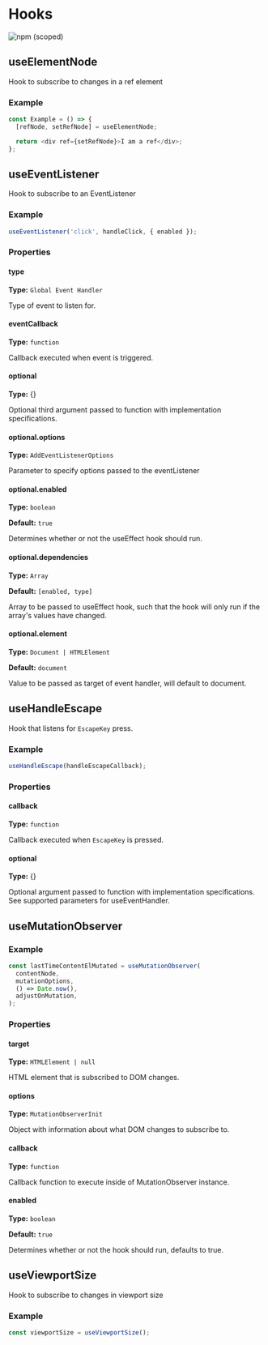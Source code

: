 # Hooks

![npm (scoped)](https://img.shields.io/npm/v/@leafygreen-ui/hooks.svg)

## useElementNode

Hook to subscribe to changes in a ref element

### Example

```js
const Example = () => {
  [refNode, setRefNode] = useElementNode;

  return <div ref={setRefNode}>I am a ref</div>;
};
```

## useEventListener

Hook to subscribe to an EventListener

### Example

```js
useEventListener('click', handleClick, { enabled });
```

### Properties

#### type

**Type:** `Global Event Handler`

Type of event to listen for.

#### eventCallback

**Type:** `function`

Callback executed when event is triggered.

#### optional

**Type:** {}

Optional third argument passed to function with implementation specifications.

#### optional.options

**Type:** `AddEventListenerOptions`

Parameter to specify options passed to the eventListener

#### optional.enabled

**Type:** `boolean`

**Default:** `true`

Determines whether or not the useEffect hook should run.

#### optional.dependencies

**Type:** `Array`

**Default:** `[enabled, type]`

Array to be passed to useEffect hook, such that the hook will only run if the array's values have changed.

#### optional.element

**Type:** `Document | HTMLElement`

**Default:** `document`

Value to be passed as target of event handler, will default to document.

## useHandleEscape

Hook that listens for `EscapeKey` press.

### Example

```js
useHandleEscape(handleEscapeCallback);
```

### Properties

#### callback

**Type:** `function`

Callback executed when `EscapeKey` is pressed.

#### optional

**Type:** {}

Optional argument passed to function with implementation specifications. See supported parameters for useEventHandler.

## useMutationObserver

### Example

```js
const lastTimeContentElMutated = useMutationObserver(
  contentNode,
  mutationOptions,
  () => Date.now(),
  adjustOnMutation,
);
```

### Properties

#### target

**Type:** `HTMLElement | null`

HTML element that is subscribed to DOM changes.

#### options

**Type:** `MutationObserverInit`

Object with information about what DOM changes to subscribe to.

#### callback

**Type:** `function`

Callback function to execute inside of MutationObserver instance.

#### enabled

**Type:** `boolean`

**Default:** `true`

Determines whether or not the hook should run, defaults to true.

## useViewportSize

Hook to subscribe to changes in viewport size

### Example

```js
const viewportSize = useViewportSize();
```
